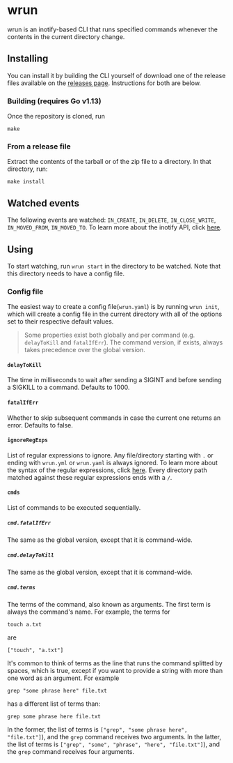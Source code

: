 # wrun
wrun is an inotify-based CLI that runs specified commands whenever the contents in the current directory change.

## Installing
You can install it by building the CLI yourself of download one of the release files available on the [releases page](https://github.com/efreitasn/wrun/releases). Instructions for both are below.

### Building (requires Go v1.13)

Once the repository is cloned, run

```shell
make
```

### From a release file
Extract the contents of the tarball or of the zip file to a directory. In that directory, run:

```shell
make install
```

## Watched events
The following events are watched: `IN_CREATE`, `IN_DELETE`, `IN_CLOSE_WRITE`, `IN_MOVED_FROM`, `IN_MOVED_TO`. To learn more about the inotify API, click [here](http://man7.org/linux/man-pages/man7/inotify.7.html).

## Using
To start watching, run `wrun start` in the directory to be watched. Note that this directory needs to have a config file.

### Config file
The easiest way to create a config file(`wrun.yaml`) is by running `wrun init`, which will create a config file in the current directory with all of the options set to their respective default values.

> Some properties exist both globally and per command (e.g. `delayToKill` and `fatalIfErr`). The command version, if exists, always takes precedence over the global version.

#### `delayToKill`
The time in milliseconds to wait after sending a SIGINT and before sending a SIGKILL to a command. Defaults to 1000.

#### `fatalIfErr`
Whether to skip subsequent commands in case the current one returns an error. Defaults to false.

#### `ignoreRegExps`
List of regular expressions to ignore. Any file/directory starting with `.` or ending with `wrun.yml` or `wrun.yaml` is always ignored. To learn more about the syntax of the regular expressions, click [here](https://github.com/google/re2/wiki/Syntax). Every directory path matched against these regular expressions ends with a `/`.

#### `cmds`
List of commands to be executed sequentially.

##### `cmd.fatalIfErr`
The same as the global version, except that it is command-wide.

##### `cmd.delayToKill`
The same as the global version, except that it is command-wide.

##### `cmd.terms`
The terms of the command, also known as arguments. The first term is always the command's name. For example, the terms for

```shell
touch a.txt
```
are
```shell
["touch", "a.txt"]
```

It's common to think of terms as the line that runs the command splitted by spaces, which is true, except if you want to provide a string with more than one word as an argument. For example

```shell
grep "some phrase here" file.txt
```

has a different list of terms than:

```shell
grep some phrase here file.txt
```

In the former, the list of terms is `["grep", "some phrase here", "file.txt"]`), and the `grep` command receives two arguments. In the latter, the list of terms is `["grep", "some", "phrase", "here", "file.txt"]`), and the `grep` command receives four arguments.